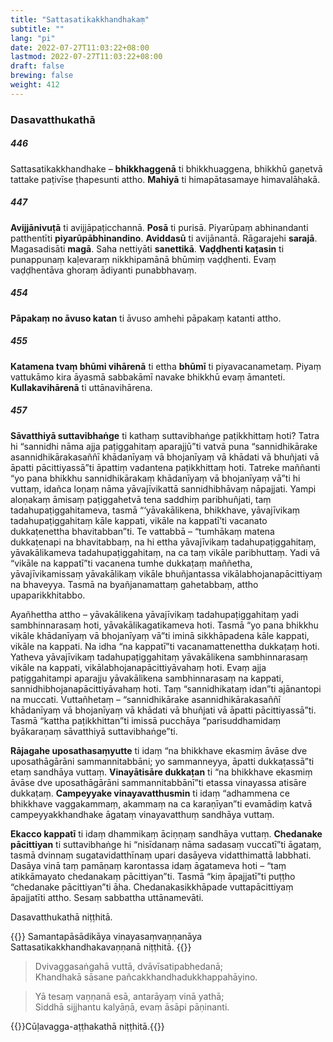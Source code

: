 ```yaml
---
title: "Sattasatikakkhandhakaṃ"
subtitle: ""
lang: "pi"
date: 2022-07-27T11:03:22+08:00
lastmod: 2022-07-27T11:03:22+08:00
draft: false
brewing: false
weight: 412
---
```


### Dasavatthukathā

##### 446

Sattasatikakkhandhake – **bhikkhaggenā** ti bhikkhuaggena, bhikkhū gaṇetvā tattake paṭivīse ṭhapesunti attho. **Mahiyā** ti himapātasamaye himavalāhakā.

##### 447

**Avijjānivuṭā** ti avijjāpaṭicchannā. **Posā** ti purisā. Piyarūpaṃ abhinandanti patthentīti **piyarūpābhinandino**. **Aviddasū** ti avijānantā. Rāgarajehi **sarajā**. Magasadisāti **magā**. Saha nettiyāti **sanettikā**. **Vaḍḍhenti kaṭasin** ti punappunaṃ kaḷevaraṃ nikkhipamānā bhūmiṃ vaḍḍhenti. Evaṃ vaḍḍhentāva ghoraṃ ādiyanti punabbhavaṃ.

##### 454

**Pāpakaṃ no āvuso katan** ti āvuso amhehi pāpakaṃ katanti attho.

##### 455

**Katamena tvaṃ bhūmi vihārenā** ti ettha **bhūmī** ti piyavacanametaṃ. Piyaṃ vattukāmo kira āyasmā sabbakāmī navake bhikkhū evaṃ āmanteti. **Kullakavihārenā** ti uttānavihārena.

##### 457

**Sāvatthiyā suttavibhaṅge** ti kathaṃ suttavibhaṅge paṭikkhittaṃ hoti? Tatra hi “sannidhi nāma ajja paṭiggahitaṃ aparajjū”ti vatvā puna “sannidhikārake asannidhikārakasaññī khādanīyaṃ vā bhojanīyaṃ vā khādati vā bhuñjati vā āpatti pācittiyassā”ti āpattiṃ vadantena paṭikkhittaṃ hoti. Tatreke maññanti “yo pana bhikkhu sannidhikārakaṃ khādanīyaṃ vā bhojanīyaṃ vā”ti hi vuttaṃ, idañca loṇaṃ nāma yāvajīvikattā sannidhibhāvaṃ nāpajjati. Yampi aloṇakaṃ āmisaṃ paṭiggahetvā tena saddhiṃ paribhuñjati, taṃ tadahupaṭiggahitameva, tasmā “‘yāvakālikena, bhikkhave, yāvajīvikaṃ tadahupaṭiggahitaṃ kāle kappati, vikāle na kappatī’ti vacanato dukkaṭenettha bhavitabban”ti. Te vattabbā – “tumhākaṃ matena dukkaṭenapi na bhavitabbaṃ, na hi ettha yāvajīvikaṃ tadahupaṭiggahitaṃ, yāvakālikameva tadahupaṭiggahitaṃ, na ca taṃ vikāle paribhuttaṃ. Yadi vā “vikāle na kappatī”ti vacanena tumhe dukkaṭaṃ maññetha, yāvajīvikamissaṃ yāvakālikaṃ vikāle bhuñjantassa vikālabhojanapācittiyaṃ na bhaveyya. Tasmā na byañjanamattaṃ gahetabbaṃ, attho upaparikkhitabbo.

Ayañhettha attho – yāvakālikena yāvajīvikaṃ tadahupaṭiggahitaṃ yadi sambhinnarasaṃ hoti, yāvakālikagatikameva hoti. Tasmā “yo pana bhikkhu vikāle khādanīyaṃ vā bhojanīyaṃ vā”ti iminā sikkhāpadena kāle kappati, vikāle na kappati. Na idha “na kappatī”ti vacanamattenettha dukkaṭaṃ hoti. Yatheva yāvajīvikaṃ tadahupaṭiggahitaṃ yāvakālikena sambhinnarasaṃ vikāle na kappati, vikālabhojanapācittiyāvahaṃ hoti. Evaṃ ajja paṭiggahitampi aparajju yāvakālikena sambhinnarasaṃ na kappati, sannidhibhojanapācittiyāvahaṃ hoti. Taṃ “sannidhikataṃ idan”ti ajānantopi na muccati. Vuttañhetaṃ – “sannidhikārake asannidhikārakasaññī khādanīyaṃ vā bhojanīyaṃ vā khādati vā bhuñjati vā āpatti pācittiyassā”ti. Tasmā “kattha paṭikkhittan”ti imissā pucchāya “parisuddhamidaṃ byākaraṇaṃ sāvatthiyā suttavibhaṅge”ti.

**Rājagahe uposathasaṃyutte** ti idaṃ “na bhikkhave ekasmiṃ āvāse dve uposathāgārāni sammannitabbāni; yo sammanneyya, āpatti dukkaṭassā”ti etaṃ sandhāya vuttaṃ. **Vinayātisāre dukkaṭan** ti “na bhikkhave ekasmiṃ āvāse dve uposathāgārāni sammannitabbānī”ti etassa vinayassa atisāre dukkaṭaṃ. **Campeyyake vinayavatthusmin** ti idaṃ “adhammena ce bhikkhave vaggakammaṃ, akammaṃ na ca karaṇīyan”ti evamādiṃ katvā campeyyakkhandhake āgataṃ vinayavatthuṃ sandhāya vuttaṃ.

**Ekacco kappatī** ti idaṃ dhammikaṃ āciṇṇaṃ sandhāya vuttaṃ. **Chedanake pācittiyan** ti suttavibhaṅge hi “nisīdanaṃ nāma sadasaṃ vuccatī”ti āgataṃ, tasmā dvinnaṃ sugatavidatthīnaṃ upari dasāyeva vidatthimattā labbhati. Dasāya vinā taṃ pamāṇaṃ karontassa idaṃ āgatameva hoti – “taṃ atikkāmayato chedanakaṃ pācittiyan”ti. Tasmā “kiṃ āpajjatī”ti puṭṭho “chedanake pācittiyan”ti āha. Chedanakasikkhāpade vuttapācittiyaṃ āpajjatīti attho. Sesaṃ sabbattha uttānamevāti.

<p class="text-center text-muted">Dasavatthukathā niṭṭhitā.</p>

<p class="text-center text-muted"></p>

<p class="text-center text-muted"></p>

{{<eof>}}
    Samantapāsādikāya vinayasaṃvaṇṇanāya<br>
    Sattasatikakkhandhakavaṇṇanā niṭṭhitā.
{{</eof>}}

> Dvivaggasaṅgahā vuttā, dvāvīsatipabhedanā;  
> Khandhakā sāsane pañcakkhandhadukkhappahāyino.

> Yā tesaṃ vaṇṇanā esā, antarāyaṃ vinā yathā;  
> Siddhā sijjhantu kalyāṇā, evaṃ āsāpi pāṇinanti.

{{<eof>}}Cūḷavagga-aṭṭhakathā niṭṭhitā.{{</eof>}}